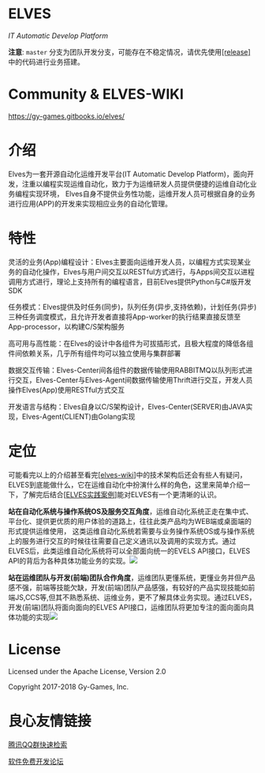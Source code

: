 # ELVES
*IT Automatic Develop Platform*

**注意**:  `master` 分支为团队开发分支，可能存在不稳定情况，请优先使用[[release]](https://github.com/gy-games/elves/releases "release")中的代码进行业务搭建。


# Community & ELVES-WIKI

https://gy-games.gitbooks.io/elves/

# 介绍

Elves为一套开源自动化运维开发平台\(IT Automatic Develop Platform\)，面向开发，注重以编程实现运维自动化，致力于为运维研发人员提供便捷的运维自动化业务编程实现环境， Elves自身不提供业务性功能，运维开发人员可根据自身的业务进行应用\(APP\)的开发来实现相应业务的自动化管理。

# 特性

灵活的业务\(App\)编程设计：Elves主要面向运维开发人员，以编程方式实现某业务的自动化操作，Elves与用户间交互以RESTful方式进行，与Apps间交互以进程调用方式进行，理论上支持所有的编程语言，目前Elves提供Python与C\#版开发SDK

任务模式：Elves提供及时任务\(同步\)，队列任务\(异步,支持依赖\)，计划任务\(异步\) 三种任务调度模式，且允许开发者直接将App-worker的执行结果直接反馈至App-processor，以构建C/S架构服务

高可用与高性能：在Elves的设计中各组件为可拔插形式，且极大程度的降低各组件间依赖关系，几乎所有组件均可以独立使用与集群部署

数据交互传输：Elves-Center间各组件的数据传输使用RABBITMQ以队列形式进行交互，Elves-Center与Elves-Agent间数据传输使用Thrift进行交互，开发人员操作Elves\(App\)使用RESTful方式交互

开发语言与结构：Elves自身以C/S架构设计，Elves-Center\(SERVER\)由JAVA实现，Elves-Agent\(CLIENT\)由Golang实现

# 定位

可能看完以上的介绍甚至看完\[[elves-wiki](https://gy-games.gitbooks.io/elves/content/intro.md)\]中的技术架构后还会有些人有疑问，ELVES到底能做什么，它在运维自动化中扮演什么样的角色，这里来简单介绍一下，了解完后结合\[[ELVES实践案例](https://gy-games.gitbooks.io/elves/content/practice.md)\]能对ELVES有一个更清晰的认识。

**站在自动化系统与操作系统OS及服务交互角度**，运维自动化系统正走在集中式、平台化、提供更优质的用户体验的道路上，往往此类产品均为WEB端或桌面端的形式提供运维使用， 这类运维自动化系统若需要与业务操作系统OS或与操作系统上的服务进行交互的时候往往需要自己定义通讯以及调用的实现方式。通过ELVES后，此类运维自动化系统将可以全部面向统一的EVELS API接口，ELVES API的背后为各种具体功能业务的实现。![](https://gy-games.gitbooks.io/elves/content/assets/system-implemention.png)

**站在运维团队与开发\(前端\)团队合作角度**，运维团队更懂系统，更懂业务并但产品感不强，前端等技能欠缺，开发\(前端\)团队产品感强，有较好的产品实现技能如前端JS,CCS等,但其不熟悉系统、运维业务，更不了解具体业务实现。通过ELVES，开发\(前端\)团队将面向面向的ELVES API接口，运维团队将更加专注的面向面向具体功能的实现![](https://gy-games.gitbooks.io/elves/content/assets/op-with-dev.png)

# License
Licensed under the Apache License, Version 2.0

Copyright 2017-2018 Gy-Games, Inc.


 # 良心友情链接

[腾讯QQ群快速检索](http://u.720life.cn/s/8cf73f7c)

[软件免费开发论坛](http://u.720life.cn/s/bbb01dc0)
